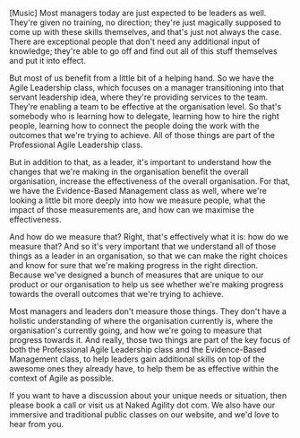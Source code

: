 [Music] Most managers today are just expected to be leaders as well. They're given no training, no direction; they're just magically supposed to come up with these skills themselves, and that's just not always the case. There are exceptional people that don't need any additional input of knowledge; they're able to go off and find out all of this stuff themselves and put it into effect. 

But most of us benefit from a little bit of a helping hand. So we have the Agile Leadership class, which focuses on a manager transitioning into that servant leadership idea, where they're providing services to the team. They're enabling a team to be effective at the organisation level. So that's somebody who is learning how to delegate, learning how to hire the right people, learning how to connect the people doing the work with the outcomes that we're trying to achieve. All of those things are part of the Professional Agile Leadership class. 

But in addition to that, as a leader, it's important to understand how the changes that we're making in the organisation benefit the overall organisation, increase the effectiveness of the overall organisation. For that, we have the Evidence-Based Management class as well, where we're looking a little bit more deeply into how we measure people, what the impact of those measurements are, and how can we maximise the effectiveness. 

And how do we measure that? Right, that's effectively what it is: how do we measure that? And so it's very important that we understand all of those things as a leader in an organisation, so that we can make the right choices and know for sure that we're making progress in the right direction. Because we've designed a bunch of measures that are unique to our product or our organisation to help us see whether we're making progress towards the overall outcomes that we're trying to achieve. 

Most managers and leaders don't measure those things. They don't have a holistic understanding of where the organisation currently is, where the organisation's currently going, and how we're going to measure that progress towards it. And really, those two things are part of the key focus of both the Professional Agile Leadership class and the Evidence-Based Management class, to help leaders gain additional skills on top of the awesome ones they already have, to help them be as effective within the context of Agile as possible. 

If you want to have a discussion about your unique needs or situation, then please book a call or visit us at Naked Agility dot com. We also have our immersive and traditional public classes on our website, and we'd love to hear from you.